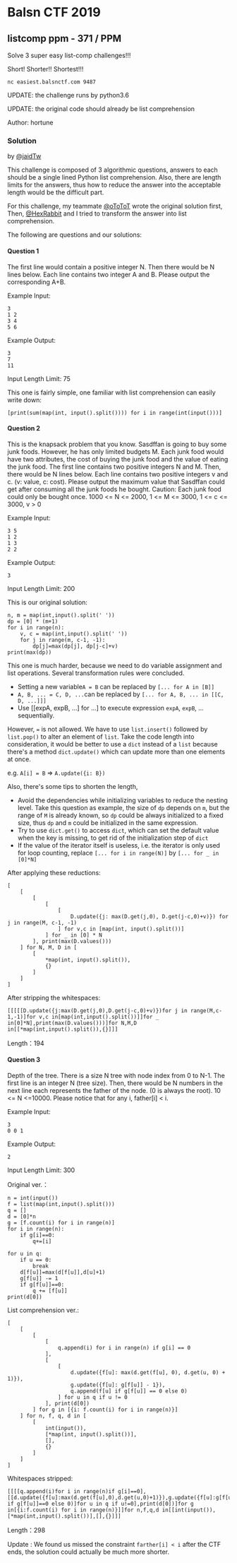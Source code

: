 # Balsn CTF 2019

## listcomp ppm - 371 / PPM

Solve 3 super easy list-comp challenges!!!

Short! Shorter!! Shortest!!!
```
nc easiest.balsnctf.com 9487
```
UPDATE: the challenge runs by python3.6

UPDATE: the original code should already be list comprehension

Author: hortune

### Solution

by [@jaidTw](https://github.com/jaidTw)

This challenge is composed of 3 algorithmic questions, answers to each should be a single lined Python list comprehension. Also, there are length limits for the answers, thus how to reduce the answer into the acceptable length would be the difficult part.


For this challenge, my teammate [@oToToT](https://github.com/oToToT) wrote the original solution first, Then, [@HexRabbit](https://github.com/HexRabbit) and I tried to transform the answer into list comprehension.

The following are questions and our solutions:

#### Question 1

The first line would contain a positive integer N. Then there would be N lines below. Each line contains two integer A and B. Please output the corresponding A+B.


Example Input:
```
3
1 2
3 4
5 6
```

Example Output:
```
3
7
11
```
Input Length Limit: 75


This one is fairly simple, one familiar with list comprehension can easily write down:
```python3
[print(sum(map(int, input().split()))) for i in range(int(input()))]
```

#### Question 2

This is the knapsack problem that you know. Sasdffan is going to buy some junk foods. However, he has only limited budgets M. Each junk food would have two attributes, the cost of buying the junk food and the value of eating the junk food. The first line contains two positive integers N and M. Then, there would be N lines below. Each line contains two positive integers v and c. (v: value, c: cost). Please output the maximum value that Sasdffan could get after consuming all the junk foods he bought. Caution: Each junk food could only be bought once.
1000 <= N <= 2000, 1 <= M <= 3000, 1 <= c <= 3000, v > 0


Example Input:
```
3 5
1 2
1 3
2 2
```
Example Output:
```
3
```

Input Length Limit: 200

This is our original solution:
```python3
n, m = map(int,input().split(' '))
dp = [0] * (m+1)
for i in range(n):
    v, c = map(int,input().split(' '))
    for j in range(m, c-1, -1):
        dp[j]=max(dp[j], dp[j-c]+v)
print(max(dp))
```

This one is much harder, because we need to do variable assignment and list operations. Several transformation rules were concluded.
* Setting a new variable`A = B` can be replaced by `[... for A in [B]]`
* `A, B, ... = C, D, ...`can be replaced by `[... for A, B, ... in [[C, D, ...]]]`
* Use [[expA, expB, ...] for ...] to execute expression `expA`, `expB`, ... sequentially.

However, `=` is not allowed. We have to use `list.insert()` followed by `list.pop()` to alter an element of `list`. Take the code length into consideration, it would be better to use a `dict` instead of a `list` because there's a method `dict.update()` which can update more than one elements at once.

e.g. `A[i] = B` => `A.update({i: B})`

Also, there's some tips to shorten the length,
* Avoid the dependencies while initializing variables to reduce the nesting level. Take this question as example, the size of `dp` depends on `m`, but the range of `M` is already known, so `dp` could be always initialized to a fixed size, thus `dp` and `m` could be initialized in the same expression.
* Try to use `dict.get()` to access `dict`, which can set the default value when the key is missing, to get rid of the initialization step of `dict`
* If the value of the iterator itself is useless, i.e. the iterator is only used for loop counting, replace `[... for i in range(N)]` by `[... for _ in [0]*N]`

After applying these reductions:
```python3
[
    [
        [
            [
                [
                    D.update({j: max(D.get(j,0), D.get(j-c,0)+v)}) for j in range(M, c-1, -1)
                ] for v,c in [map(int, input().split())]
            ] for _ in [0] * N
        ], print(max(D.values()))
    ] for N, M, D in [
        [
            *map(int, input().split()),
            {}
        ]
    ]
]
```

After stripping the whitespaces:
```python3
[[[[[D.update({j:max(D.get(j,0),D.get(j-c,0)+v)})for j in range(M,c-1,-1)]for v,c in[map(int,input().split())]]for _ in[0]*N],print(max(D.values()))]for N,M,D in[[*map(int,input().split()),{}]]]
```
Length：194

#### Question 3

Depth of the tree. There is a size N tree with node index from 0 to N-1. The first line is an integer N (tree size). Then, there would be N numbers in the next line each represents the father of the node. (0 is always the root). 10 <= N <=10000. Please notice that for any i, father[i] < i.


Example Input:
```
3
0 0 1
```

Example Output:
```
2
```

Input Length Limit: 300

Original ver.：
```python3
n = int(input())
f = list(map(int,input().split()))
q = []
d = [0]*n
g = [f.count(i) for i in range(n)]
for i in range(n):
    if g[i]==0:
        q+=[i]

for u in q:
    if u == 0:
        break
    d[f[u]]=max(d[f[u]],d[u]+1)
    g[f[u]] -= 1
    if g[f[u]]==0:
        q += [f[u]]
print(d[0])
```

List comprehension ver.:
```python3
[
    [
        [
            [
                q.append(i) for i in range(n) if g[i] == 0
            ],
            [
                [
                    d.update({f[u]: max(d.get(f[u], 0), d.get(u, 0) + 1)}),
                    g.update({f[u]: g[f[u]] - 1}),
                    q.append(f[u] if g[f[u]] == 0 else 0)
                ] for u in q if u != 0
            ], print(d[0])
        ] for g in [{i: f.count(i) for i in range(n)}]
    ] for n, f, q, d in [
        [
            int(input()),
            [*map(int, input().split())],
            [],
            {}
        ]
    ]
]
```

Whitespaces stripped:
```python3
[[[[q.append(i)for i in range(n)if g[i]==0],[[d.update({f[u]:max(d.get(f[u],0),d.get(u,0)+1)}),g.update({f[u]:g[f[u]]-1}),q.append(f[u] if g[f[u]]==0 else 0)]for u in q if u!=0],print(d[0])]for g in[{i:f.count(i) for i in range(n)}]]for n,f,q,d in[[int(input()),[*map(int,input().split())],[],{}]]]
```
Length：298

Update : We found us missed the constraint `farther[i] < i` after the CTF ends, the solution could actually be much more shorter.
